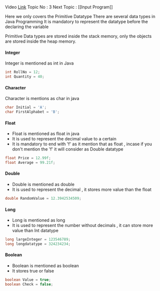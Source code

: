 Video [Link](https://youtu.be/TAtrPoaJ7gc?si=0LW-1Pp-eG4RDZlM&t=2815)
Topic No : 3
Next Topic : [[Input Program]]

Here we only covers the Primitive Datatype
There are several data types in Java Programming
It is mandatory to represent the datatype before the declaring the variable 

Primitive Data types are stored inside the stack memory, only the objects are stored inside the heap memory.
#### Integer

Integer is mentioned as int in Java 
```Java
int RollNo = 12;
int Quantity = 40;
```

#### Character

Character is mentions as char in java

```Java
char Initial = 'A';
char FirstAlphabet = 'B';
```

#### Float 

- Float is mentioned as float in java
- It is used to represent the decimal value to a certain
- It is mandatory to end with 'f' as it mention that as float , incase if you don't mention the 'f' it will consider as Double datatype

```Java
float Price = 12.99f;
float Average = 99.21f;
```

#### Double 

- Double is mentioned as double
- It is used to represent the decimal , it stores more value than the float 
```Java
double RandomValue = 12.3942534509;
```

#### Long 

- Long is mentioned as long
- It is used to represent the number without decimals , it can store more value than Int datatype
```Java
long largeInteger = 123546789;
long longdatatype = 324234234;
```

#### Boolean 

- Boolean is mentioned as boolean 
- It stores true or false 

```Java
boolean Value = true;
boolean Check = false;
```
